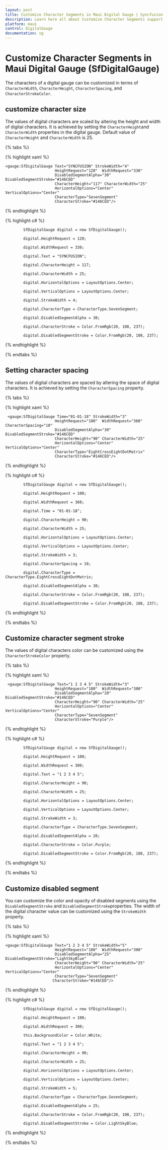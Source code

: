 ```yaml
---
layout: post
title: Customize Character Segments in Maui Digital Gauge | Syncfusion
description: Learn here all about Customize Character Segments support in Syncfusion Maui Digital Gauge (SfDigitalGauge) control and more.
platform: maui 
control: DigitalGauge
documentation: ug
---
```


# Customize Character Segments in Maui Digital Gauge (SfDigitalGauge)

The characters of a digital gauge can be customized in terms of `CharacterWidth`, `CharacterHeight`, `CharacterSpacing`, and `CharacterStrokeColor`.

## customize character size

The values of digital characters are scaled by altering the height and width of digital characters. It is achieved by setting the `CharacterHeight`and `CharacterWidth` properties in the digital gauge. Default value of `CharacterHeight` and `CharacterWidth` is 25.

{% tabs %}

{% highlight xaml %}

    <gauge:SfDigitalGauge Text="SYNCFUSION" StrokeWidth="4" 
                          HeightRequest="120"  WidthRequest="330" 
                          DisabledSegmentAlpha="30" DisabledSegmentStroke="#146CED"
                          CharacterHeight="117" CharacterWidth="25" 
                          HorizontalOptions="Center" VerticalOptions="Center"
                          CharacterType="SevenSegment" 
                          CharacterStroke="#146CED"/>
{% endhighlight %}

{% highlight c# %}

            SfDigitalGauge digital = new SfDigitalGauge();

            digital.HeightRequest = 120;

            digital.WidthRequest = 330;

            digital.Text = "SYNCFUSION";

            digital.CharacterHeight = 117;

            digital.CharacterWidth = 25;

            digital.HorizontalOptions = LayoutOptions.Center;

            digital.VerticalOptions = LayoutOptions.Center;

            digital.StrokeWidth = 4;

            digital.CharacterType = CharacterType.SevenSegment;

            digital.DisabledSegmentAlpha = 30;

            digital.CharacterStroke = Color.FromRgb(20, 108, 237);

            digital.DisabledSegmentStroke = Color.FromRgb(20, 108, 237);

{% endhighlight %}

{% endtabs %}


## Setting character spacing

The values of digital characters are spaced by altering the space of digital characters. It is achieved by setting the `CharacterSpacing` property.

{% tabs %}

{% highlight xaml %}

     <gauge:SfDigitalGauge Time="01-01-18" StrokeWidth="3" 
                          HeightRequest="100"  WidthRequest="360" CharacterSpacing="10"
                          DisabledSegmentAlpha="30" DisabledSegmentStroke="#146CED"
                          CharacterHeight="90" CharacterWidth="25" 
                          HorizontalOptions="Center" VerticalOptions="Center"
                          CharacterType="EightCrossEightDotMatrix"                
                          CharacterStroke="#146CED"/>
{% endhighlight %}

{% highlight c# %}

            SfDigitalGauge digital = new SfDigitalGauge();

            digital.HeightRequest = 100;

            digital.WidthRequest = 360;

            digital.Time = "01-01-18";

            digital.CharacterHeight = 90;

            digital.CharacterWidth = 25;

            digital.HorizontalOptions = LayoutOptions.Center;

            digital.VerticalOptions = LayoutOptions.Center;

            digital.StrokeWidth = 3;

            digital.CharacterSpacing = 10;

            digital.CharacterType = CharacterType.EightCrossEightDotMatrix;

            digital.DisabledSegmentAlpha = 30;

            digital.CharacterStroke = Color.FromRgb(20, 108, 237);

            digital.DisabledSegmentStroke = Color.FromRgb(20, 108, 237);

{% endhighlight %}

{% endtabs %}


## Customize character segment stroke

The values of digital characters color can be customized using the `CharacterStrokeColor` property.

{% tabs %}

{% highlight xaml %}

     <gauge:SfDigitalGauge Text="1 2 3 4 5" StrokeWidth="3" 
                          HeightRequest="100"  WidthRequest="300"
                          DisabledSegmentAlpha="20" DisabledSegmentStroke="#146CED"
                          CharacterHeight="90" CharacterWidth="25" 
                          HorizontalOptions="Center" VerticalOptions="Center"
                          CharacterType="SevenSegment" 
                          CharacterStroke="Purple"/>
{% endhighlight %}

{% highlight c# %}

            SfDigitalGauge digital = new SfDigitalGauge();

            digital.HeightRequest = 100;

            digital.WidthRequest = 300;

            digital.Text = "1 2 3 4 5";

            digital.CharacterHeight = 90;

            digital.CharacterWidth = 25;

            digital.HorizontalOptions = LayoutOptions.Center;

            digital.VerticalOptions = LayoutOptions.Center;

            digital.StrokeWidth = 3;

            digital.CharacterType = CharacterType.SevenSegment;

            digital.DisabledSegmentAlpha = 20;

            digital.CharacterStroke = Color.Purple;

            digital.DisabledSegmentStroke = Color.FromRgb(20, 108, 237);

{% endhighlight %}

{% endtabs %}


## Customize disabled segment

You can customize the color and opacity of disabled segments using the `DisabledSegmentStroke` and `DisabledSegmentStroke`properties. The width of the digital character value can be customized using the `StrokeWidth` property.

{% tabs %}

{% highlight xaml %}

    <gauge:SfDigitalGauge Text="1 2 3 4 5" StrokeWidth="5" 
                          HeightRequest="100"  WidthRequest="300"
                          DisabledSegmentAlpha="25" DisabledSegmentStroke="LightSkyBlue"
                          CharacterHeight="90" CharacterWidth="25" 
                          HorizontalOptions="Center" VerticalOptions="Center"
                          CharacterType="SevenSegment" 
                         CharacterStroke="#146CED"/>
{% endhighlight %}

{% highlight c# %}

            SfDigitalGauge digital = new SfDigitalGauge();

            digital.HeightRequest = 100;

            digital.WidthRequest = 300;

            this.BackgroundColor = Color.White;

            digital.Text = "1 2 3 4 5";

            digital.CharacterHeight = 90;

            digital.CharacterWidth = 25;

            digital.HorizontalOptions = LayoutOptions.Center;

            digital.VerticalOptions = LayoutOptions.Center;

            digital.StrokeWidth = 5;

            digital.CharacterType = CharacterType.SevenSegment;

            digital.DisabledSegmentAlpha = 25;

            digital.CharacterStroke = Color.FromRgb(20, 108, 237);

            digital.DisabledSegmentStroke = Color.LightSkyBlue;

{% endhighlight %}

{% endtabs %}

